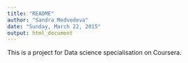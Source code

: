 ```yaml
---
title: "README"
author: "Sandra Medvedeva"
date: "Sunday, March 22, 2015"
output: html_document
---
```


This is a project for Data science specialisation on Coursera.